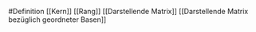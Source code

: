 #Definition
[[Kern]]
[[Rang]]
[[Darstellende Matrix]]
[[Darstellende Matrix bezüglich geordneter Basen]]